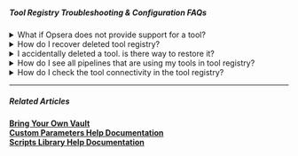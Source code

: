##### Tool Registry Troubleshooting & Configuration FAQs


<details>
<summary>What if Opsera does not provide support for a tool? </summary>

>Any tool that is spinned up via Opsera and any tool integrated via tool registry will be supported via Opsera. You can also bring your own tools into the Opsera platform by integrating them into Tool Registry. If you cannot find a tool that you are looking for, you can contact support for additional help.
</details>


<details>
  <summary>How do I recover deleted tool registry?</summary>

>Deleted entries cannot be retrieved
</details>


<details>
  <summary>I accidentally deleted a tool. is there way to restore it? </summary>

>Please open a support request. We will check the tool status and restore the tool from last successful backup. Any changes after the last successful backup will not be available after the restore.
</details>


<details>
  <summary>How do I see all pipelines that are using my tools in tool registry?   </summary>

>From Tool Registry, choose a tool and navigate to the Usage tab to identify the list of pipelines using the tool . Users can go to reporting and search for pipelines and look for tools being used within a pipeline.
</details>


<details>
  <summary>How do I check the tool connectivity in the tool registry?</summary>

>Once you provide the required credentials or keys, you can use "test connectivity" button in the tool registry to verify connection.
</details>

</details>


----

##### Related Articles


[**Bring Your Own Vault**](https://docs.opsera.io/bring-your-own-vault)  
[**Custom Parameters Help Documentation**](https://docs.opsera.io/tool-registry/parameters-creation)   
[**Scripts Library Help Documentation**](https://docs.opsera.io/tool-registry/scripts-creation)